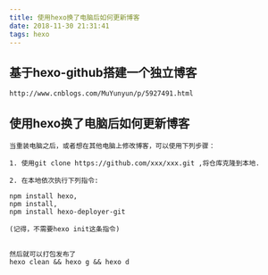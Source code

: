 ```yaml
---
title: 使用hexo换了电脑后如何更新博客
date: 2018-11-30 21:31:41
tags: hexo
---
```


## 基于hexo-github搭建一个独立博客
```
http://www.cnblogs.com/MuYunyun/p/5927491.html
```

## 使用hexo换了电脑后如何更新博客

```
当重装电脑之后，或者想在其他电脑上修改博客，可以使用下列步骤：

1. 使用git clone https://github.com/xxx/xxx.git ,将仓库克隆到本地.

2. 在本地依次执行下列指令:

npm install hexo,
npm install,
npm install hexo-deployer-git

(记得，不需要hexo init这条指令)


然后就可以打包发布了
hexo clean && hexo g && hexo d
```